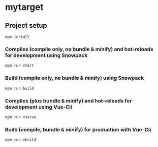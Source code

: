 # mytarget

## Project setup
```
npm install
```

### Compiles (compile only, no bundle & minify) and hot-reloads for development using Snowpack
```
npm run start
```

### Build (compile only, no bundle & minify) using Snowpack
```
npm run build
```

### Compiles (plus bundle & minify) and hot-reloads for development using Vue-Cli
```
npm run vserve
```

### Build (compile, bundle & minify) for production with Vue-Cli
```
npm run vbuild
```

